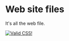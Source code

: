 # Web site files

It's all the web file.

[![Valid CSS!](https://jigsaw.w3.org/css-validator/images/vcss)](https://jigsaw.w3.org/css-validator/check/referer)

<!--
<p>
	<a href="https://jigsaw.w3.org/css-validator/check/referer">
		<img style="border:0;width:88px;height:31px"
			src="https://jigsaw.w3.org/css-validator/images/vcss"
			alt="CSS Valide !" />
	</a>
</p>
-->
